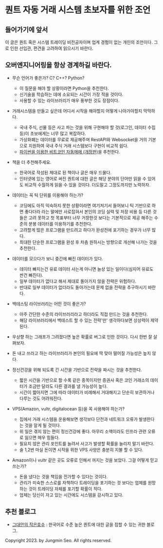 # 퀀트 자동 거래 시스템 초보자를 위한 조언

## 들어가기에 앞서

이 글은 퀀트 혹은 시스템 트레이딩 비전공자이며 업계 경험이 없는 개인의 조언이다. 그로 인한 선입관, 편견을 고려하여 읽으시기 바란다. 

## 오버엔지니어링을 항상 경계하길 바란다.

* 무슨 언어가 좋은가? C? C++? Python?
  * 이 질문을 해야 할 상황이라면 Python을 추천한다.
  * 신기술을 학습하는 데에 소요되는 시간이 가장 적을 것이다.
  * 사용할 수 있는 라이브러리가 매우 풍부한 것도 장점이다.

* 거래시스템을 만들고 싶은데 어디서 시작을 해야할지 어떻게 나아가야할지 막막하다.
  * 국내 주식, 선물 등은 사고 파는 것을 위해 구현해야 할 것(로그인, 데이터 수집 등)이 초보에게는 너무 많고 복잡하다.
  * 가상화폐는 데이터를 무료로 제공해주며 RestAPI와 Websocket을 거의 기본으로 지원하여 국내 주식 거래 시스템보다 구현이 비교적 쉽다.
  * [파이썬을 이용한 비트코인 자동매매 (개정판)](https://wikidocs.net/book/1665)을 추천한다. 

* 책을 더 추천해주세요.
  * 한국어로 작성된 제대로 된 책이나 글은 매우 드물다. 
  * 인터넷에 있는 영어로 써진 퀀트에 대한 글은 해당 분야의 단어만 읽을 수 있어도 비교적 수월하게 읽을 수 있을 것이다. 더도말고 그정도까지만 노력하자.

* 데이터는 꼭 틱 단위를 이용해야 하는가?
  * 코딩에도 아직 익숙하지 못한 상황이라면 여기저기서 들어보니 틱 기반으로 하면 좋다더라 라는 말에만 사로잡혀서 본인의 코딩 실력 및 저장 비용 등 다른 것들은 고려 못하고 첫 목표부터 너무 거창한것 보다는 기본적으로 제공 해주는 수준의 분봉 데이터를 이용하기를 추천한다.
  * 고려할게 많은 프로그램을 만드려고 하다가 완성전에 포기하는 경우가 너무 많다.
  * 최대한 단순한 프로그램을 완성 후 차츰 원하시는 방향으로 개선해 나가는 것을 추천한다.

* 데이터를 모으다가 보니 중간에 빠진 데이터가 있다.
  * 데이터 빠지는건 유료 데이터 사는게 아니면 늘상 있는 일이다(심지어 유료도 싼건 빠진다).
  * 일부 데이터가 없다고 해서 제대로 돌아가지 않을 전략은 위험하다.
  * 반대로 일부 데이터가 없더라도 돌아가는데 문제 없을 전략을 추구하시기 바란다.

* 백테스팅 라이브러리는 어떤 것이 좋은가?
  * 아주 간단한 수준의 라이브러리라고 하더라도 직접 만드는 것을 추천한다.
  * 해당 라이브러리에서 백테스트 할 수 있는 전략'만' 생각하다보면 상상력이 제약된다.

* 우상향 하는 그래프가 그려졌다면 높은 확률로 버그로 인한 것이다. 다시 한번 잘 살펴보자.

* 돈 내고 쓰라고 하는 라이브러리가 본인의 필요에 딱 맞아 떨어질 가능성은 높지 않다.

* 정신건강을 위해 되도록 긴 시간을 기반으로 전략을 짜시는 것을 추천한다.
  * 짧은 시간을 기반으로 할 수록 같은 종목이지만 증권사 혹은 코인 거래소의 데이터가 조금만 달라도 다른 결과를 낼 가능성이 높다.
  * 시간이 짧아지면 그에 따라 데이터가 비례해서 거대해지고 단순히 보관하거나 다루는 것도 어려워진다.

* VPS(Amazon, vultr, digitalocean 등)을 꼭 사용해야 하는가?
  * 집에서 거래 시스템을 운용해보면 생각보다 단전과 네트워크 오류가 발생한다는 것을 알게 될 것이다.
  * 위 일은 겪지 않는 편이 정신건강에 좋다. 아무리 소액이라도 인프라 관련 오류로 잃으면 매우 힘들다.
  * 필요치 않은 관리 포인트를 늘려서 사고가 발생할 확률을 늘리지 말기 바란다.
  * 술 1,2번 마실 돈이면 시작을 위한 VPS 사양은 충분히 지불 할 수 있다. 

* Amazon이나 vultr 같은 곳도 오류로 인해서 꺼지는 것을 보았다. 그걸 어떻게 믿고 쓰는가?
  * 돈을 냈다는 것을 책임을 전가할 수 있다는 것이다. 
  * 관리가 미숙한 스스로를 자책하다 트레이딩을 포기하는 것 보다는 업체를 원망하는 것이 트레이딩 자체를 포기할 확률이 적다.
  * 업체는 당신이 자고 있는 시간에도 시스템을 감시하고 있다.

## 추천 블로그
  * [그대안의 작은호수](https://smallake.kr/) : 한국어로 수준 높은 퀀트에 대한 글을 접할 수 있는 귀한 블로그.

Copyright 2023. by Jungmin Seo. All rights reserved.
